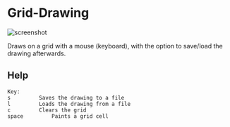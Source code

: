 # Grid-Drawing
![screenshot](https://snag.gy/HUJXmk.jpg)

Draws on a grid with a mouse (keyboard), with the option to save/load the drawing afterwards.

## Help
```
Key:
s         Saves the drawing to a file
l         Loads the drawing from a file
c         Clears the grid
space         Paints a grid cell
```
